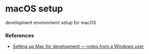 # macOS setup
development environment setup for macOS


### References

- [Setting up Mac for development — notes from a Windows user](https://medium.com/@borekb/setting-up-mac-for-development-notes-from-a-windows-user-d4028535dc49)
